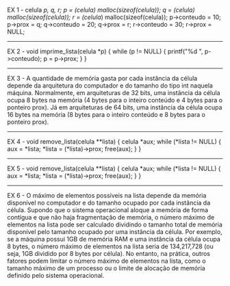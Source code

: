 EX 1 - 
celula *p, *q, *r;
p = (celula*) malloc(sizeof(celula));
q = (celula*) malloc(sizeof(celula));
r = (celula*) malloc(sizeof(celula));
p->conteudo = 10;
p->prox = q;
q->conteudo = 20;
q->prox = r;
r->conteudo = 30;
r->prox = NULL;

------------------------------------------------
EX 2 -
void imprime_lista(celula *p) {
    while (p != NULL) {
        printf("%d ", p->conteudo);
        p = p->prox;
    }
}

--------------------------------------------------
EX 3 - A quantidade de memória gasta por cada instância da célula depende da arquitetura do computador e do tamanho do tipo int naquela máquina. Normalmente, em arquiteturas de 32 bits, uma instância da célula ocupa 8 bytes na memória (4 bytes para o inteiro conteúdo e 4 bytes para o ponteiro prox). Já em arquiteturas de 64 bits, uma instância da célula ocupa 16 bytes na memória (8 bytes para o inteiro conteúdo e 8 bytes para o ponteiro prox).

---------------------------------------------------
EX 4 -
void remove_lista(celula **lista) {
    celula *aux;
    while (*lista != NULL) {
        aux = *lista;
        *lista = (*lista)->prox;
        free(aux);
    }
}

----------------------------------------------------
EX 5 - 
void remove_lista(celula **lista) {
    celula *aux;
    while (*lista != NULL) {
        aux = *lista;
        *lista = (*lista)->prox;
        free(aux);
    }
}

-----------------------------------------------------
EX 6 - O máximo de elementos possíveis na lista depende da memória disponível no computador e do tamanho ocupado por cada instância da célula. Supondo que o sistema operacional aloque a memória de forma contígua e que não haja fragmentação de memória, o número máximo de elementos na lista pode ser calculado dividindo o tamanho total de memória disponível pelo tamanho ocupado por uma instância da célula. Por exemplo, se a máquina possui 1GB de memória RAM e uma instância da célula ocupa 8 bytes, o número máximo de elementos na lista seria de 134,217,728 (ou seja, 1GB dividido por 8 bytes por célula). No entanto, na prática, outros fatores podem limitar o número máximo de elementos na lista, como o tamanho máximo de um processo ou o limite de alocação de memória definido pelo sistema operacional.